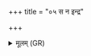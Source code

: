 +++
title = "०५ स न इन्द्र"

+++
<details><summary>मूलम् (GR)</summary>

स न इन्द्र पुरोहितो  
विश्वतस् पाहि रक्षसः ।  
अभि गावो अनूषत-  
-अभि द्युम्नं बृहस्पते ॥
</details>